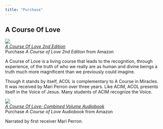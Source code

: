 ```yaml
---
title: "Purchase"
---
```


  <h2 class="ui center aligned icon header">
    <!-- <i class="book icon"></i> -->
    <div class="content">
      A Course Of Love
      <!-- <div class="sub header">On Amazon</div> -->
    </div>
  </h2>

  <div class="ui items">
    <div class="item">
      <a class="ui small image"
        href="https://www.amazon.com/Course-Love-Combined-Second/dp/1584696699?&_encoding=UTF8&tag=cmi0ff-20&linkCode=ur2&linkId=7d5dd837115fcaf19d3bba6418812048&camp=1789&creative=9325
" target="_blank">
        <img src="/t/acol/public/img/acol/acol2-big.jpg">
      </a>
      <div class="content">
        <a class="header" href="https://www.amazon.com/course-love-combined-second/dp/1584696699?&_encoding=UTF8&tag=cmi0ff-20&linkCode=ur2&linkId=7d5dd837115fcaf19d3bba6418812048&camp=1789&creative=9325
" target="_blank">
          <em>A Course Of Love 2nd Edition</em>
        </a>
        <div class="meta">
          <span>Purchase <em>A Course of Love 2nd Edition</em> from Amazon</span>
        </div>
        <div class="description">
          <p>
          A Course of Love is a living course that leads to the recognition, through experience, of the truth of who we really are as human and divine beings a truth much more magnificent than we previously could imagine.
          </p>
          <p>
          Though it stands by itself, ACOL is complementary to A Course in Miracles. It was received by Mari Perron over three years. Like ACIM, ACOL presents itself in the Voice of Jesus. Many students of ACIM recognize the Voice.
          </p>
        </div>
      </div>
    </div>
    <div class="item">
      <a class="ui small image" target="_blank"
        href="https://www.amazon.com/Course-Love-Combined-dp-B08BCT2GQM/dp/B08BCT2GQM/ref=mt_other?_encoding=UTF8&me=&qid=&tag=cmi0ff-20">
        <img src="/t/acol/public/img/acol/audiobook.jpg">
      </a>
      <div class="content">
        <a class="header" href="https://www.amazon.com/Course-Love-Combined-dp-B08BCT2GQM/dp/B08BCT2GQM/ref=mt_other?_encoding=UTF8&me=&qid=&tag=cmi0ff-20" target="_blank">
          <em>A Course Of Love: Combined Volume Audiobook</em>
        </a>
        <div class="meta">
          <span>Purchase <em>A Course of Love</em> Audiobook from Amazon</span>
        </div>
        <div class="description">
          <p>Narrated by first receiver Mari Perron.
          </p>
        </div>
      </div>
    </div>
  </div>



